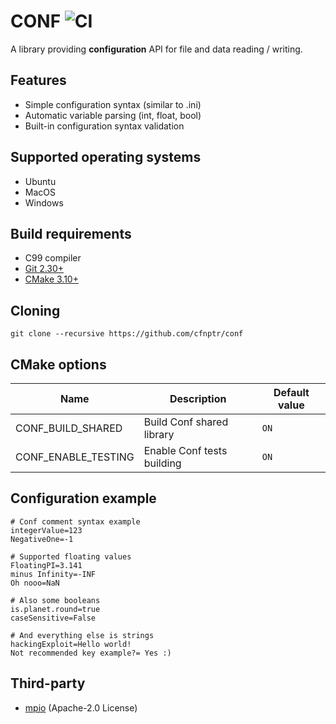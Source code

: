 # CONF ![CI](https://github.com/cfnptr/conf/actions/workflows/cmake.yml/badge.svg)

A library providing **configuration** API for file and data reading / writing.

## Features

* Simple configuration syntax (similar to .ini)
* Automatic variable parsing (int, float, bool)
* Built-in configuration syntax validation

## Supported operating systems

* Ubuntu
* MacOS
* Windows

## Build requirements

* C99 compiler
* [Git 2.30+](https://git-scm.com/)
* [CMake 3.10+](https://cmake.org/)

## Cloning

```
git clone --recursive https://github.com/cfnptr/conf
```

## CMake options

| Name                | Description                | Default value |
|---------------------|----------------------------|---------------|
| CONF_BUILD_SHARED   | Build Conf shared library  | `ON`          |
| CONF_ENABLE_TESTING | Enable Conf tests building | `ON`          |

## Configuration example

```
# Conf comment syntax example
integerValue=123
NegativeOne=-1

# Supported floating values
FloatingPI=3.141
minus Infinity=-INF
Oh nooo=NaN

# Also some booleans
is.planet.round=true
caseSensitive=False

# And everything else is strings
hackingExploit=Hello world!
Not recommended key example?= Yes :)
```
## Third-party

* [mpio](https://github.com/cfnptr/mpio/) (Apache-2.0 License)
